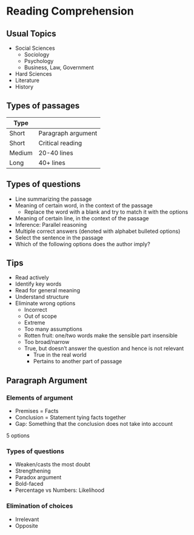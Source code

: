 # Reading Comprehension

## Usual Topics

- Social Sciences
  - Sociology
  - Psychology
  - Business, Law, Government
- Hard Sciences
- Literature
- History

## Types of passages

| Type   |                    |
| ------ | ------------------ |
| Short  | Paragraph argument |
| Short  | Critical reading   |
| Medium | 20-40 lines        |
| Long   | 40+ lines          |

## Types of questions

- Line summarizing the passage
- Meaning of certain word, in the context of the passage
  - Replace the word with a blank and try to match it with the options
- Meaning of certain line, in the context of the passage
- Inference: Parallel reasoning
- Multiple correct answers (denoted with alphabet bulleted options)
- Select the sentence in the passage
- Which of the following options does the author imply?

## Tips

- Read actively
- Identify key words
- Read for general meaning
- Understand structure
- Eliminate wrong options
  - Incorrect
  - Out of scope
  - Extreme
  - Too many assumptions
  - Rotten fruit: one/two words make the sensible part insensible
  - Too broad/narrow
  - True, but doesn’t answer the question and hence is not relevant
    - True in the real world
    - Pertains to another part of passage

## Paragraph Argument

### Elements of argument

- Premises = Facts
- Conclusion = Statement tying facts together
- Gap: Something that the conclusion does not take into account

5 options

### Types of questions

- Weaken/casts the most doubt
- Strengthening
- Paradox argument
- Bold-faced
- Percentage vs Numbers: Likelihood

### Elimination of choices

- Irrelevant
- Opposite

